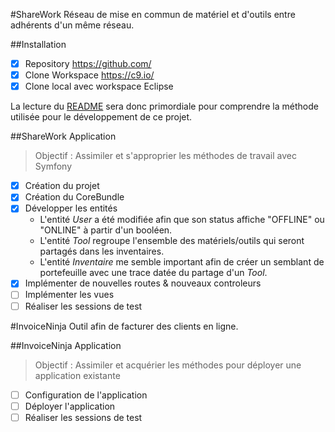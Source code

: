 #ShareWork
Réseau de mise en commun de matériel et d'outils entre adhérents d'un même réseau.

##Installation
- [X] Repository https://github.com/
- [X] Clone Workspace https://c9.io/
- [X] Clone local avec workspace Eclipse

La lecture du [README](https://github.com/Cedrik86/ShareWork/blob/master/README.md) sera donc primordiale pour comprendre la méthode utilisée pour le développement de ce projet.

##ShareWork Application

> Objectif : Assimiler et s'approprier les méthodes de travail avec Symfony

- [X] Création du projet
- [X] Création du CoreBundle
- [X] Développer les entités
    * L'entité *User* a été modifiée afin que son status affiche "OFFLINE" ou "ONLINE" à partir d'un booléen.
    * L'entité *Tool* regroupe l'ensemble des matériels/outils qui seront partagés dans les inventaires.
    * L'entité *Inventaire* me semble important afin de créer un semblant de portefeuille avec une trace datée du partage d'un *Tool*.
- [X] Implémenter de nouvelles routes & nouveaux controleurs
- [ ] Implémenter les vues
- [ ] Réaliser les sessions de test

#InvoiceNinja
Outil afin de facturer des clients en ligne.

##InvoiceNinja Application

> Objectif : Assimiler et acquérier les méthodes pour déployer une application existante

- [ ] Configuration de l'application
- [ ] Déployer l'application
- [ ] Réaliser les sessions de test
